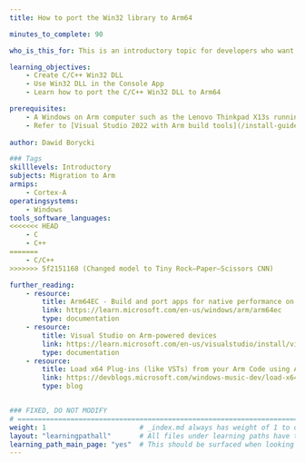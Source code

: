 ```yaml
---
title: How to port the Win32 library to Arm64

minutes_to_complete: 90

who_is_this_for: This is an introductory topic for developers who want to learn how to port their Win32 applications to Arm64 

learning_objectives:
    - Create C/C++ Win32 DLL
    - Use Win32 DLL in the Console App
    - Learn how to port the C/C++ Win32 DLL to Arm64

prerequisites:
    - A Windows on Arm computer such as the Lenovo Thinkpad X13s running Windows 11 or a Windows on Arm [virtual machine](/learning-paths/cross-platform/woa_azure/).    
    - Refer to [Visual Studio 2022 with Arm build tools](/install-guides/vs-woa).
    
author: Dawid Borycki

### Tags
skilllevels: Introductory
subjects: Migration to Arm
armips:
    - Cortex-A
operatingsystems:
    - Windows
tools_software_languages:
<<<<<<< HEAD
    - C
    - C++     
=======
    - C/C++       
>>>>>>> 5f2151168 (Changed model to Tiny Rock–Paper–Scissors CNN)

further_reading:
    - resource:
        title: Arm64EC - Build and port apps for native performance on Arm
        link: https://learn.microsoft.com/en-us/windows/arm/arm64ec
        type: documentation
    - resource:
        title: Visual Studio on Arm-powered devices
        link: https://learn.microsoft.com/en-us/visualstudio/install/visual-studio-on-arm-devices?view=vs-2022
        type: documentation
    - resource:
        title: Load x64 Plug-ins (like VSTs) from your Arm Code using Arm64EC
        link: https://devblogs.microsoft.com/windows-music-dev/load-x64-plug-ins-like-vsts-from-your-arm-code-using-arm64ec/
        type: blog    


### FIXED, DO NOT MODIFY
# ================================================================================
weight: 1                       # _index.md always has weight of 1 to order correctly
layout: "learningpathall"       # All files under learning paths have this same wrapper
learning_path_main_page: "yes"  # This should be surfaced when looking for related content. Only set for _index.md of learning path content.
---
```

